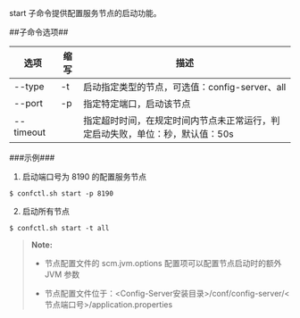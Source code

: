 start 子命令提供配置服务节点的启动功能。

##子命令选项##

|选项      |缩写 |描述                                     |
|----------|-----|-----------------------------------------|
|--type    |-t   |启动指定类型的节点，可选值：config-server、all|
|--port    |-p   |指定特定端口，启动该节点                 |
|--timeout |     |指定超时时间，在规定时间内节点未正常运行，判定启动失败，单位：秒，默认值：50s|


###示例###

1. 启动端口号为 8190 的配置服务节点

  ```lang-javascript
  $ confctl.sh start -p 8190
  ```

2. 启动所有节点

  ```lang-javascript
  $ confctl.sh start -t all
  ```

>  **Note:**
> 
>  * 节点配置文件的 scm.jvm.options 配置项可以配置节点启动时的额外 JVM 参数
>
>  * 节点配置文件位于：\<Config-Server安装目录\>/conf/config-server/\<节点端口号\>/application.properties